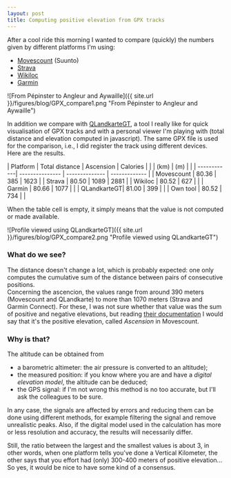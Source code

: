 ```yaml
---
layout: post
title: Computing positive elevation from GPX tracks 
---
```


After a cool ride this morning I wanted to compare (quickly) the numbers given by different platforms I'm using:
* [Movescount](http://www.movescount.com) (Suunto)
* [Strava](https://www.strava.com)
* [Wikiloc](http://wikiloc.com/)
* [Garmin](https://connect.garmin.com)

![From Pépinster to Angleur and Aywaille]({{ site.url }}/figures/blog/GPX_compare1.png "From Pépinster to Angleur and Aywaille")

In addition we compare with [QLandkarteGT](http://www.qlandkarte.org/), a tool I really like for quick visualisation of GPX tracks and with a personal viewer I'm playing with (total distance and elevation computed in javascript). The same GPX file is used for the comparison, i.e., I did register the track using different devices.    
Here are the results.

| Platform    | Total distance  | Ascension      | Calories      |
|             | (km)            | (m)            |               |
| ------------| --------------- | -------------- | ------------- |
| Movescount  | 80.36           | 385            | 1623          |
| Strava      | 80.50           | 1089           | 2881          |
| Wikiloc     | 80.52           | 627            |               |
| Garmin      | 80.66           | 1077           |               |
| QLandkarteGT| 81.00		| 399            |               |
| Own tool    | 80.52           | 734            |               |

When the table cell is empty, it simply means that the value is not computed or made available.

![Profile viewed using QLandkarteGT]({{ site.url }}/figures/blog/GPX_compare2.png "Profile viewed using QLandkarteGT")

### What do we see?

The distance doesn't change a lot, which is probably expected: one only computes the cumulative sum of the distance between pairs of consecutive positions.    
Concerning the ascencion, the values range from around 390 meters (Movescount and QLandkarte) to more than 1070 meters (Strava and Garmin Connect). For these, I was not sure whether that value was the sum of positive and negative elevations, but reading [their documentation](https://support.strava.com/hc/en-us/articles/216917087-Elevation-Gain) I would say that it's the positive elevation, called *Ascension* in Movescount. 

### Why is that?

The altitude can be obtained from     
* a barometric altimeter: the air pressure is converted to an altitude);    
* the measured position: if you know where you are and have a *digital elevation model*, the altitude can be deduced;    
* the GPS signal: if I'm not wrong this method is no too accurate, but I'll ask the colleagues to be sure.

In any case, the signals are affected by errors and reducing them can be done using different methods, for example filtering the signal and remove unrealistic peaks. Also, if the digital model used in the calculation has more or less resolution and accuracy, the results will necessarily differ.

Still, the ratio between the largest and the smallest values is about 3, in other words, when one platform tells you've done a Vertical Kilometer, the other says that you effort had (only) 300-400 meters of positive elevation... So yes, it would be nice to have some kind of a consensus.






